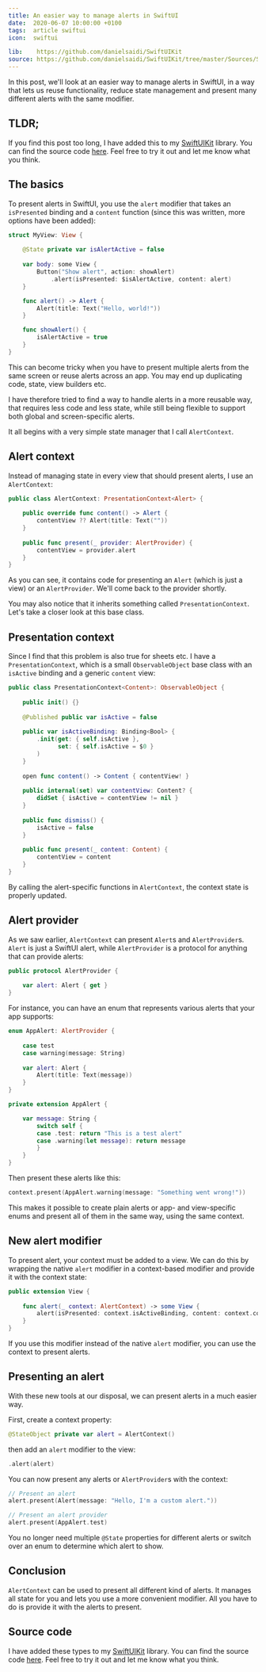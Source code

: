 ```yaml
---
title: An easier way to manage alerts in SwiftUI
date:  2020-06-07 10:00:00 +0100
tags:  article swiftui
icon:  swiftui

lib:    https://github.com/danielsaidi/SwiftUIKit
source: https://github.com/danielsaidi/SwiftUIKit/tree/master/Sources/SwiftUIKit/Presentation/Alert
---
```


In this post, we'll look at an easier way to manage alerts in SwiftUI, in a way that lets us reuse functionality, reduce state management and present many different alerts with the same modifier.


## TLDR;

If you find this post too long, I have added this to my [SwiftUIKit]({{page.lib}}) library. You can find the source code [here]({{page.source}}). Feel free to try it out and let me know what you think.


## The basics

To present alerts in SwiftUI, you use the `alert` modifier that takes an `isPresented` binding and a `content` function (since this was written, more options have been added):

```swift
struct MyView: View {
    
    @State private var isAlertActive = false
    
    var body: some View {
        Button("Show alert", action: showAlert)
            .alert(isPresented: $isAlertActive, content: alert)
    }

    func alert() -> Alert {
        Alert(title: Text("Hello, world!"))
    }

    func showAlert() {
        isAlertActive = true
    }
}
```

This can become tricky when you have to present multiple alerts from the same screen or reuse alerts across an app. You may end up duplicating code, state, view builders etc.

I have therefore tried to find a way to handle alerts in a more reusable way, that requires less code and less state, while still being flexible to support both global and screen-specific alerts.

It all begins with a very simple state manager that I call `AlertContext`.


## Alert context

Instead of managing state in every view that should present alerts, I use an `AlertContext`:

```swift
public class AlertContext: PresentationContext<Alert> {
    
    public override func content() -> Alert {
        contentView ?? Alert(title: Text(""))
    }
    
    public func present(_ provider: AlertProvider) {
        contentView = provider.alert
    }
}
```

As you can see, it contains code for presenting an `Alert` (which is just a view) or an `AlertProvider`. We'll come back to the provider shortly.

You may also notice that it inherits something called `PresentationContext`. Let's take a closer look at this base class.


## Presentation context

Since I find that this problem is also true for sheets etc. I have a `PresentationContext`, which is a small `ObservableObject` base class with an `isActive` binding and a generic `content` view:

```swift
public class PresentationContext<Content>: ObservableObject {
    
    public init() {}
    
    @Published public var isActive = false
    
    public var isActiveBinding: Binding<Bool> {
        .init(get: { self.isActive },
              set: { self.isActive = $0 }
        )
    }
    
    open func content() -> Content { contentView! }
    
    public internal(set) var contentView: Content? {
        didSet { isActive = contentView != nil }
    }
    
    public func dismiss() {
        isActive = false
    }
    
    public func present(_ content: Content) {
        contentView = content
    }
}
```

By calling the alert-specific functions in `AlertContext`, the context state is properly updated.


## Alert provider

As we saw earlier, `AlertContext` can present `Alert`s and `AlertProvider`s. `Alert` is just a SwiftUI alert, while `AlertProvider` is a protocol for anything that can provide alerts:

```swift
public protocol AlertProvider {
    
    var alert: Alert { get }
}
```

For instance, you can have an enum that represents various alerts that your app supports:

```swift
enum AppAlert: AlertProvider {
    
    case test
    case warning(message: String)
    
    var alert: Alert {
        Alert(title: Text(message))
    }
}

private extension AppAlert {

    var message: String {
        switch self {
        case .test: return "This is a test alert"
        case .warning(let message): return message
        }
    }
}
```

Then present these alerts like this:

```swift
context.present(AppAlert.warning(message: "Something went wrong!"))
```

This makes it possible to create plain alerts or app- and view-specific enums and present all of them in the same way, using the same context.


## New alert modifier

To present alert, your context must be added to a view. We can do this by wrapping the native `alert` modifier in a context-based modifier and provide it with the context state:

```swift
public extension View {
    
    func alert(_ context: AlertContext) -> some View {
        alert(isPresented: context.isActiveBinding, content: context.content)
    }
}
```

If you use this modifier instead of the native `alert` modifier, you can use the context to present alerts.


## Presenting an alert

With these new tools at our disposal, we can present alerts in a much easier way. 

First, create a context property:

```swift
@StateObject private var alert = AlertContext()
```

then add an `alert` modifier to the view:

```swift
.alert(alert)
```

You can now present any alerts or `AlertProvider`s with the context:

```swift
// Present an alert
alert.present(Alert(message: "Hello, I'm a custom alert."))
```

```swift
// Present an alert provider
alert.present(AppAlert.test)
```

You no longer need multiple `@State` properties for different alerts or switch over an enum to determine which alert to show.


## Conclusion

`AlertContext` can be used to present all different kind of alerts. It manages all state for you and lets you use a more convenient modifier. All you have to do is provide it with the alerts to present.


## Source code

I have added these types to my [SwiftUIKit]({{page.lib}}) library. You can find the source code [here]({{page.source}}). Feel free to try it out and let me know what you think.